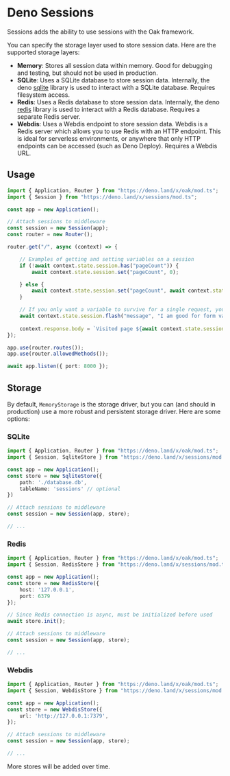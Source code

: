 # Deno Sessions

Sessions adds the ability to use sessions with the Oak framework.

You can specify the storage layer used to store session data. Here are the supported storage layers:

* **Memory**: Stores all session data within memory. Good for debugging and testing, but should not be used in production.
* **SQLite**: Uses a SQLite database to store session data. Internally, the deno [sqlite](https://deno.land/x/sqlite) library is used to interact with a SQLite database. Requires filesystem access.
* **Redis**: Uses a Redis database to store session data. Internally, the deno [redis](https://deno.land/x/redis) library is used to interact with a Redis database. Requires a separate Redis server.
* **Webdis**: Uses a Webdis endpoint to store session data. Webdis is a Redis server which allows you to use Redis with an HTTP endpoint. This is ideal for serverless environments, or anywhere that only HTTP endpoints can be accessed (such as Deno Deploy). Requires a Webdis URL.

## Usage

```ts
import { Application, Router } from "https://deno.land/x/oak/mod.ts";
import { Session } from "https://deno.land/x/sessions/mod.ts";

const app = new Application();

// Attach sessions to middleware
const session = new Session(app);
const router = new Router();

router.get("/", async (context) => {

    // Examples of getting and setting variables on a session
    if (!await context.state.session.has("pageCount")) {
        await context.state.session.set("pageCount", 0);

    } else {
        await context.state.session.set("pageCount", await context.state.session.get("pageCount") + 1);
    }

    // If you only want a variable to survive for a single request, you can "flash" it instead
    await context.state.session.flash("message", "I am good for form validations errors, success messages, etc.")
    
    context.response.body = `Visited page ${await context.state.session.get("pageCount")} times`;
});

app.use(router.routes());
app.use(router.allowedMethods());

await app.listen({ port: 8000 });
```

## Storage
By default, `MemoryStorage` is the storage driver, but you can (and should in production) use a more robust and persistent storage driver. Here are some options:

### SQLite
```ts
import { Application, Router } from "https://deno.land/x/oak/mod.ts";
import { Session, SqliteStore } from "https://deno.land/x/sessions/mod.ts";

const app = new Application();
const store = new SqliteStore({
    path: './database.db',
    tableName: 'sessions' // optional
})

// Attach sessions to middleware
const session = new Session(app, store);

// ...
```

### Redis
```ts
import { Application, Router } from "https://deno.land/x/oak/mod.ts";
import { Session, RedisStore } from "https://deno.land/x/sessions/mod.ts";

const app = new Application();
const store = new RedisStore({
    host: '127.0.0.1',
    port: 6379
});

// Since Redis connection is async, must be initialized before used
await store.init();

// Attach sessions to middleware
const session = new Session(app, store);

// ...
```

### Webdis
```ts
import { Application, Router } from "https://deno.land/x/oak/mod.ts";
import { Session, WebdisStore } from "https://deno.land/x/sessions/mod.ts";

const app = new Application();
const store = new WebdisStore({
    url: 'http://127.0.0.1:7379',
});

// Attach sessions to middleware
const session = new Session(app, store);

// ...
```

More stores will be added over time.
